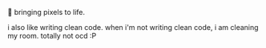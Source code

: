 👾 bringing pixels to life.

i also like writing clean code.
when i'm not writing clean code, i am cleaning my room.
totally not ocd :P
